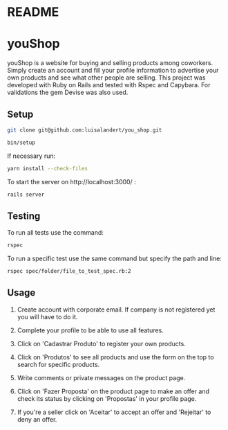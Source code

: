 # README

# youShop

youShop is a website for buying and selling products among coworkers. Simply create an account and fill your profile information to advertise your own products and see what other people are selling.
This project was developed with Ruby on Rails and tested with Rspec and Capybara. For validations the gem Devise was also used.

## Setup

```bash
git clone git@github.com:luisalandert/you_shop.git

bin/setup
```
If necessary run:

```bash
yarn install --check-files
```
To start the server on http://localhost:3000/ :

```bash
rails server
```

## Testing

To run all tests use the command: 

```bash
rspec
```
To run a specific test use the same command but specify the path and line:

```bash
rspec spec/folder/file_to_test_spec.rb:2
```

## Usage

1. Create account with corporate email. If company is not registered yet you will have to do it.

2. Complete your profile to be able to use all features.

3. Click on 'Cadastrar Produto' to register your own products.

4. Click on 'Produtos' to see all products and use the form on the top to search for specific products.

5. Write comments or private messages on the product page.

6. Click on 'Fazer Proposta' on the product page to make an offer and check its status by clicking on 'Propostas' in your profile page. 

7. If you're a seller click on 'Aceitar' to accept an offer and 'Rejeitar' to deny an offer.
